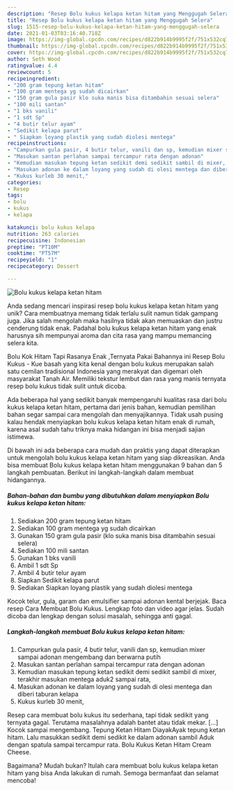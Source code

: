 ```yaml
---
description: "Resep Bolu kukus kelapa ketan hitam yang Menggugah Selera"
title: "Resep Bolu kukus kelapa ketan hitam yang Menggugah Selera"
slug: 1515-resep-bolu-kukus-kelapa-ketan-hitam-yang-menggugah-selera
date: 2021-01-03T03:16:40.718Z
image: https://img-global.cpcdn.com/recipes/d822b914b9995f2f/751x532cq70/bolu-kukus-kelapa-ketan-hitam-foto-resep-utama.jpg
thumbnail: https://img-global.cpcdn.com/recipes/d822b914b9995f2f/751x532cq70/bolu-kukus-kelapa-ketan-hitam-foto-resep-utama.jpg
cover: https://img-global.cpcdn.com/recipes/d822b914b9995f2f/751x532cq70/bolu-kukus-kelapa-ketan-hitam-foto-resep-utama.jpg
author: Seth Wood
ratingvalue: 4.4
reviewcount: 5
recipeingredient:
- "200 gram tepung ketan hitam"
- "100 gram mentega yg sudah dicairkan"
- "150 gram gula pasir klo suka manis bisa ditambahin sesuai selera"
- "100 mili santan"
- "1 bks vanili"
- "1 sdt Sp"
- "4 butir telur ayam"
- "Sedikit kelapa parut"
- " Siapkan loyang plastik yang sudah diolesi mentega"
recipeinstructions:
- "Campurkan gula pasir, 4 butir telur, vanili dan sp, kemudian mixer sampai adonan mengembang dan berwarna putih"
- "Masukan santan perlahan sampai tercampur rata dengan adonan"
- "Kemudian masukan tepung ketan sedikit demi sedikit sambil di mixer, terakhir masukan mentega aduk2 sampai rata,"
- "Masukan adonan ke dalam loyang yang sudah di olesi mentega dan diberi taburan kelapa"
- "Kukus kurleb 30 menit,"
categories:
- Resep
tags:
- bolu
- kukus
- kelapa

katakunci: bolu kukus kelapa 
nutrition: 263 calories
recipecuisine: Indonesian
preptime: "PT10M"
cooktime: "PT57M"
recipeyield: "1"
recipecategory: Dessert

---
```



![Bolu kukus kelapa ketan hitam](https://img-global.cpcdn.com/recipes/d822b914b9995f2f/751x532cq70/bolu-kukus-kelapa-ketan-hitam-foto-resep-utama.jpg)

Anda sedang mencari inspirasi resep bolu kukus kelapa ketan hitam yang unik? Cara membuatnya memang tidak terlalu sulit namun tidak gampang juga. Jika salah mengolah maka hasilnya tidak akan memuaskan dan justru cenderung tidak enak. Padahal bolu kukus kelapa ketan hitam yang enak harusnya sih mempunyai aroma dan cita rasa yang mampu memancing selera kita.

Bolu Kok Hitam Tapi Rasanya Enak ,Ternyata Pakai Bahannya ini Resep Bolu Kukus - Kue basah yang kita kenal dengan bolu kukus merupakan salah satu cemilan tradisional Indonesia yang merakyat dan digemari oleh masyarakat Tanah Air. Memiliki tekstur lembut dan rasa yang manis ternyata resep bolu kukus tidak sulit untuk dicoba.

Ada beberapa hal yang sedikit banyak mempengaruhi kualitas rasa dari bolu kukus kelapa ketan hitam, pertama dari jenis bahan, kemudian pemilihan bahan segar sampai cara mengolah dan menyajikannya. Tidak usah pusing kalau hendak menyiapkan bolu kukus kelapa ketan hitam enak di rumah, karena asal sudah tahu triknya maka hidangan ini bisa menjadi sajian istimewa.


Di bawah ini ada beberapa cara mudah dan praktis yang dapat diterapkan untuk mengolah bolu kukus kelapa ketan hitam yang siap dikreasikan. Anda bisa membuat Bolu kukus kelapa ketan hitam menggunakan 9 bahan dan 5 langkah pembuatan. Berikut ini langkah-langkah dalam membuat hidangannya.

<!--inarticleads1-->

##### Bahan-bahan dan bumbu yang dibutuhkan dalam menyiapkan Bolu kukus kelapa ketan hitam:

1. Sediakan 200 gram tepung ketan hitam
1. Sediakan 100 gram mentega yg sudah dicairkan
1. Gunakan 150 gram gula pasir (klo suka manis bisa ditambahin sesuai selera)
1. Sediakan 100 mili santan
1. Gunakan 1 bks vanili
1. Ambil 1 sdt Sp
1. Ambil 4 butir telur ayam
1. Siapkan Sedikit kelapa parut
1. Sediakan  Siapkan loyang plastik yang sudah diolesi mentega


Kocok telur, gula, garam dan emulsifier sampai adonan kental berjejak. Baca resep Cara Membuat Bolu Kukus. Lengkap foto dan video agar jelas. Sudah dicoba dan lengkap dengan solusi masalah, sehingga anti gagal. 

<!--inarticleads2-->

##### Langkah-langkah membuat Bolu kukus kelapa ketan hitam:

1. Campurkan gula pasir, 4 butir telur, vanili dan sp, kemudian mixer sampai adonan mengembang dan berwarna putih
1. Masukan santan perlahan sampai tercampur rata dengan adonan
1. Kemudian masukan tepung ketan sedikit demi sedikit sambil di mixer, terakhir masukan mentega aduk2 sampai rata,
1. Masukan adonan ke dalam loyang yang sudah di olesi mentega dan diberi taburan kelapa
1. Kukus kurleb 30 menit,


Resep cara membuat bolu kukus itu sederhana, tapi tidak sedikit yang ternyata gagal. Terutama masalahnya adalah bantet atau tidak mekar. […] Kocok sampai mengembang. Tepung Ketan Hitam DiayakAyak tepung ketan hitam. Lalu masukkan sedikit demi sedikit ke dalam adonan sambil Aduk dengan spatula sampai tercampur rata. Bolu Kukus Ketan Hitam Cream Cheese. 

Bagaimana? Mudah bukan? Itulah cara membuat bolu kukus kelapa ketan hitam yang bisa Anda lakukan di rumah. Semoga bermanfaat dan selamat mencoba!
